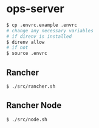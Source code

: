# ops-server

```bash
$ cp .envrc.example .envrc
# change any necessary variables
# if direnv is installed
$ direnv allow
# if not
$ source .envrc
```

## Rancher

```bash
$ ./src/rancher.sh
```

## Rancher Node

```bash
$ ./src/node.sh
```
